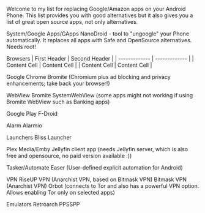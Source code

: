   Welcome to my list for replacing Google/Amazon apps on your Android Phone.
  This list provides you with good alternatives but it also gives you a list of great open source apps, not only alternatives.
  
  System/Google Apps/GApps
  NanoDroid - tool to "ungoogle" your Phone automatically. It replaces all apps with Safe and OpenSource alternatives. Needs root!
  
  
  Browsers
| First Header  | Second Header |
| ------------- | ------------- |
| Content Cell  | Content Cell  |
| Content Cell  | Content Cell  |
  
  Google Chrome
  Bromite (Chromium plus ad blocking and privacy enhancements; take back your browser!)
  
  WebView
  Bromite SystemWebView (some apps might not working if using Bromite WebView such as Banking apps)
  
  Google Play
  F-Droid
  
  Alarm
  Alarmio
  
  Launchers
  Bliss Launcher
  
  Plex Media/Emby
  Jellyfin client app (needs Jellyfin server, which is also free and opensource, no paid version available :))
  
  Tasker/Automate
  Easer (User-defined explicit automation for Android)
  
  VPN
  RiseUP VPN (Anarchist VPN, based on Bitmask VPN)
  Bitmask VPN (Anarchist VPN)
  Orbot (connects to Tor and also has a powerful VPN option. Allows enabling Tor only on selected apps)
  
  Emulators
  Retroarch
  PPSSPP
